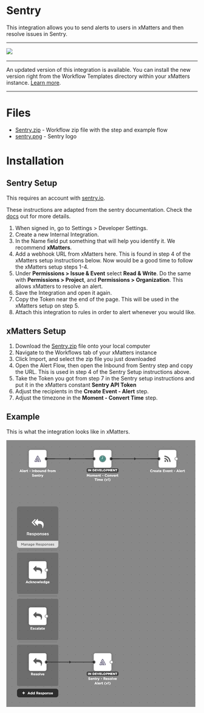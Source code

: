 # Sentry

This integration allows you to send alerts to users in xMatters and then resolve issues in Sentry.


---------

<kbd>
<a href="https://support.xmatters.com/hc/en-us/community/topics">
   <img src="https://github.com/xmatters/xMatters-Labs/raw/master/media/disclaimer.png">
</a>
</kbd>

---------

An updated version of this integration is available. You can install the new version right from the Workflow Templates directory within your xMatters instance. [Learn more](http://help.xmatters.com/integrations/#cshid=Sentry).

---------

# Files

* [Sentry.zip](Sentry.zip) - Workflow zip file with the step and example flow
* [sentry.png](/sentry.png) - Sentry logo


# Installation

## Sentry Setup

This requires an account with [sentry.io](https://sentry.io).

These instructions are adapted from the sentry documentation. Check the [docs](https://docs.sentry.io/guides/alert-notifications/routing-alerts/#webhooks) out for more details.

1. When signed in, go to Settings > Developer Settings.
2. Create a new Internal Integration.
3. In the Name field put something that will help you identify it. We recommend **xMatters**.
4. Add a webhook URL from xMatters here. This is found in step 4 of the xMatters setup instructions below. Now would be a good time to follow the xMatters setup steps 1-4.
5. Under **Permissions > Issue & Event** select **Read & Write**. Do the same with **Permissions > Project**, and **Permissions > Organization**. This allows xMatters to resolve an alert.
6. Save the Integration and open it again.
7. Copy the Token near the end of the page. This will be used in the xMatters setup on step 5.
8. Attach this integration to rules in order to alert whenever you would like.

## xMatters Setup
1. Download the [Sentry.zip](Sentry.zip) file onto your local computer
2. Navigate to the Workflows tab of your xMatters instance
3. Click Import, and select the zip file you just downloaded
4. Open the Alert Flow, then open the Inbound from Sentry step and copy the URL. This is used in step 4 of the Sentry Setup instructions above.
5. Take the Token you got from step 7 in the Sentry setup instructions and put it in the xMatters constant **Sentry API Token**
6. Adjust the recipients in the **Create Event - Alert** step.
7. Adjust the timezone in the **Moment - Convert Time** step.


## Example
This is what the integration looks like in xMatters.

<kbd>
	<img src="/media/ExampleFlow.png">
</kbd>

